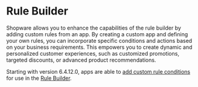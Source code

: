 # Rule Builder

Shopware allows you to enhance the capabilities of the rule builder by adding custom rules from an app. By creating a custom app and defining your own rules, you can incorporate specific conditions and actions based on your business requirements. This empowers you to create dynamic and personalized customer experiences, such as customized promotions, targeted discounts, or advanced product recommendations.		

Starting with version 6.4.12.0, apps are able to [add custom rule conditions](./add-custom-rule-conditions) for use in the [Rule Builder](../../../../concepts/framework/rules).
